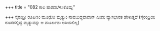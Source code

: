 +++
title = "082 ಕಾಲ ಪಾಶದಲೆಳಸಿಕೊಮ್ಬ"

+++
ಸೈರಂಧ್ರೀ ರೂಪಿಣಂ ಮೂಢೋ ಮೃತ್ಯುಂ ನಾವಬುದ್ಧವಾವಾನ್ ಎಂದು ವ್ಯಾಸಭಾರತ ಹೇಳುತ್ತದೆ (ಸೈರಂಧ್ರಿಯ ರೂಪದಲ್ಲಿದ್ದ ಮೃತ್ಯುವನ್ನು ಆ ಮೂರ್ಖನು ಅರಿಯಲಿಲ್ಲ)